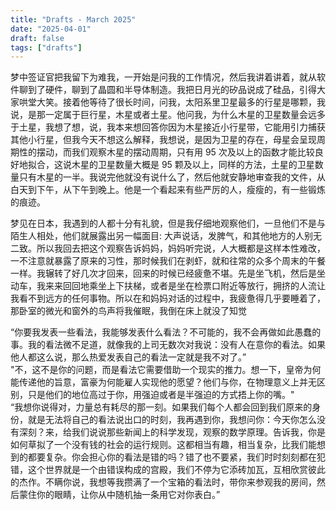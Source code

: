 ```yaml
---
title: "Drafts - March 2025"
date: "2025-04-01"
draft: false
tags: ["drafts"]
---
```


梦中签证官把我留下为难我，一开始是问我的工作情况，然后我讲着讲着，就从软件聊到了硬件，聊到了晶圆和半导体制造。我把日月光的矽品说成了硅品，引得大家哄堂大笑。接着他等待了很长时间，问我，太阳系里卫星最多的行星是哪颗，我说，是那一定属于巨行星，木星或者土星。他问我，为什么木星的卫星数量会远多于土星，我想了想，说，我本来想回答你因为木星接近小行星带，它能用引力捕获其他小行星，但我今天不想这么解释，我想说，是因为卫星的存在，母星会呈现周期性的摆动，而我们观察木星的摆动周期，只有用 95 次及以上的函数才能比较良好地拟合，这说木星的卫星数量大概是 95 颗及以上，同样的方法，土星的卫星数量只有木星的一半。我说完他就没有说什么了，然后他就安静地审查我的文件，从白天到下午，从下午到晚上。他是一个看起来有些严厉的人，瘦瘦的，有一些锻炼的痕迹。 

梦见在日本，我遇到的人都十分有礼貌，但是我仔细地观察他们，一旦他们不是与陌生人相处，他们就展露出另一幅面目: 大声说话，发脾气，和其他地方的人别无二致。所以我回去把这个观察告诉妈妈，妈妈听完说，人大概都是这样本性难改，一不注意就暴露了原来的习性，那时候我们在剥虾，就和往常的众多个周末的午餐一样。我辗转了好几次才回来，回来的时候已经疲惫不堪。先是坐飞机，然后是坐动车，我来来回回地乘坐上下扶梯，或者是坐在检票口附近等放行，拥挤的人流让我看不到远方的任何事物。所以在和妈妈对话的过程中，我疲惫得几乎要睡着了，那卧室的微光和窗外的鸟声将我催眠，我倒在床上就没了知觉  

“你要我发表一些看法，我能够发表什么看法？不可能的，我不会再做如此愚蠢的事。我的看法微不足道，就像我的上司无数次对我说：没有人在意你的看法。如果他人都这么说，那么热爱发表自己的看法一定就是我不对了。”   
"不，这不是你的问题，而是看法它需要借助一个现实的推力。想一下，皇帝为何能传递他的旨意，富豪为何能雇人实现他的愿望？他们与你，在物理意义上并无区别，只是他们的地位高过于你，用强迫或者是半强迫的方式捂上你的嘴。"  
“我想你说得对，力量总有耗尽的那一刻。如果我们每个人都会回到我们原来的身份，就是无法将自己的看法说出口的时刻，我再遇到你，我想问你：今天你怎么没有深刻？来，给我们说说那些新闻上的科学发现，观察的数学原理。告诉我，你是如何草拟了一个没有钱的社会的运行规则。这都相当有趣，相当复杂，比我们能想到的都要复杂。你会担心你的看法是错的吗？错了也不要紧，我们时时刻刻都在犯错，这个世界就是一个由错误构成的宫殿，我们不停为它添砖加瓦，互相欣赏彼此的杰作。不瞒你说，我想等我攒满了一个宝箱的看法时，带你来参观我的房间，然后蒙住你的眼睛，让你从中随机抽一条用它对你表白。”  
